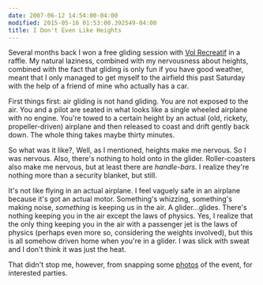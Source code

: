 ```yaml
---
date: 2007-06-12 14:54:00-04:00
modified: 2015-05-16 01:53:00.392549-04:00
title: I Don't Even Like Heights
---
```


Several months back I won a free gliding session with [Vol Recreatif][1] in
a raffle. My natural laziness, combined with my nervousness about heights,
combined with the fact that gliding is only fun if you have good weather,
meant that I only managed to get myself to the airfield this past Saturday
with the help of a friend of mine who actually has a car.

First things first: air gliding is not hand gliding. You are not exposed to
the air. You and a pilot are seated in what looks like a single wheeled
airplane with no engine. You're towed to a certain height by an actual (old,
rickety, propeller-driven) airplane and then released to coast and drift
gently back down. The whole thing takes maybe thirty minutes.

So what was it like?, Well, as I mentioned, heights make me nervous. So I
was nervous. Also, there's nothing to hold onto in the
glider. Roller-coasters also make me nervous, but at least there are
*handle-bars*. I realize they're nothing more than a security blanket, but
still.

It's not like flying in an actual airplane. I feel vaguely safe in an
airplane because it's got an actual motor. Something's whizzing, something's
making noise, *something* is keeping us in the air. A
glider...glides. There's nothing keeping you in the air except the laws of
physics. Yes, I realize that the only thing keeping you in the air with a
passenger jet is the laws of physics (perhaps even more so, considering the
weights involved), but this is all somehow driven home when you're in a
glider. I was slick with sweat and I don't think it was just the heat.

That didn't stop me, however, from snapping some [photos][2] of the event,
for interested parties.

[1]: http://volrecreatif.com/
[2]: https://photos.desmondrivet.com/index.php?/category/27

